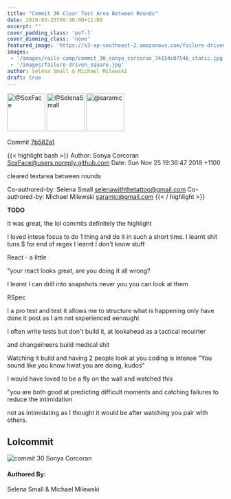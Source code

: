 ```yaml
---
title: "Commit 30 Clear Test Area Between Rounds"
date: 2019-03-25T09:30:00+11:00
excerpt: ""
cover_padding_class: 'pv7-l'
cover_dimming_class: 'none'
featured_image: 'https://s3-ap-southeast-2.amazonaws.com/failure-driven-blog/railscamp-24-woodfield-hobart/commit_30_sonya_corcoran_74154c0754b.gif'
images:
 - '/images/rails-camp/commit_30_sonya_corcoran_74154c0754b_static.jpg'
 - '/images/failure-driven_square.jpg'
author: Selena Small & Michael Milewski 
draft: true
---
```


<img alt="@SoxFace" src="//github.com/SoxFace.png" style="display: inline; width: 88px;" height="88" />
<img alt="@SelenaSmall" src="//github.com/SelenaSmall.png" style="display: inline; width: 88px;" height="88" />
<img alt="@saramic" src="//github.com/saramic.png" style="display: inline; width: 88px;" height="88" />

Commit [7b582a1](https://github.com/failure-driven/railscamp-search-term/commit/7b582a1169f4f4ff554b56574f4bcbe371d15018)

{{< highlight bash >}}
Author: Sonya Corcoran <SoxFace@users.noreply.github.com>
Date:   Sun Nov 25 19:36:47 2018 +1100

cleared textarea between rounds

Co-authored-by: Selena Small <selenawiththetattoo@gmail.com>
Co-authored-by: Michael Milewski <saramic@gmail.com>
{{< / highlight >}}

**TODO**

It was great, the lol commits definitely the highlight

I loved intese focus to do 1 thing and do it in such a short time. I learnt
shit tuns $ for end of regex I learnt I don't know stuff

React - a little

"your react looks great, are you doing it all wrong?

I learnt I can drill into snapshots never you you can look at them

RSpec

I a pro test and test it allows me to structure what is happening
only have done it post as I am not experienced eenought

I often write tests but don't build it, at lookahead as a tactical recuirter

and changeineers build medical shit

Watching it build and having 2 people look at you coding is intense
"You sound like you know hwat you are doing, kudos"

I would have loved to be a fly on the wall and watched this

"you are both good at predicting difficult moments and catching failures to
reduce the intimidation

not as intimidating as I thought it would be after watching you pair with
others.

## Lolcommit

![commit 30 Sonya Corcoran](https://s3-ap-southeast-2.amazonaws.com/failure-driven-blog/railscamp-24-woodfield-hobart/commit_30_sonya_corcoran_74154c0754b.gif)

#### Authored By:

Selena Small & Michael Milewski
